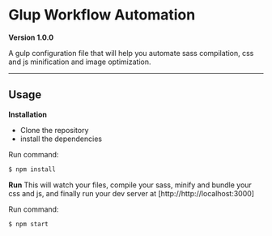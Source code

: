 # Glup Workflow Automation

**Version 1.0.0**

A gulp configuration file that will help you automate sass compilation, css and js minification and image optimization.

___

## Usage

**Installation**

* Clone the repository  
* install the dependencies  

Run command:

```bash
$ npm install
```

**Run**
This will watch your files, compile your sass, minify and bundle your css and js, and finally run your dev server at [http://http://localhost:3000]  

Run command:

```bash
$ npm start
```